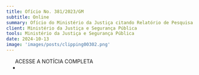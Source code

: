 ```yaml
---
title: Ofício No. 381/2023/GM
subtitle: Online
summary: Ofício do Ministério da Justiça citando Relatório de Pesquisa DDoS Lab
client: Ministério da Justiça e Segurança Pública
tools: Ministério da Justiça e Segurança Pública
date: 2024-10-13
image: 'images/posts/clipping00302.png'
---
```


<div class="post__share"><ul class="share__list list-reset">ACESSE A NOTÍCIA COMPLETA<li class="share__item" style="margin-left: 10px"><a class="share__link share__facebook" style="background: #fa5657" href="https://drive.google.com/file/d/1Omcj0LiegOBs5PnEDmrQeIexmsGEqkcZ/view?pli=1
onclick=window.open(this.href, 'pop-up', 'left=20,top=20,width=500,height=500,toolbar=1,resizable=0'); return false;" title="Link" rel="nofolow"><i class="fa-solid fa-link"></i></a></li></ul></div>
<!-- <div class="gallery-box"><div class="gallery"><img src="/clipping/images/example-1.jpg" loading="lazy" alt="Project"><img src="/clipping/images/example-2.jpg" loading="lazy" alt="Project"></div><em>Gallery / <a href="https://www.freepik.com/" target="_blank">Freepic</a></em></div> -->
